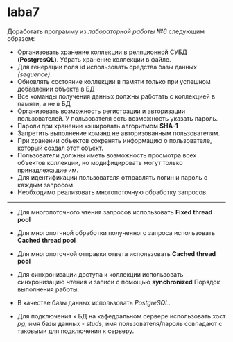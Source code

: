 # laba7

Доработать программу из *лабораторной работы №6* следующим образом:

- Организовать хранение коллекции в реляционной СУБД **(PostgresQL)**. Убрать хранение коллекции в файле.
- Для генерации поля id использовать средства базы данных *(sequence)*.
- Обновлять состояние коллекции в памяти только при успешном добавлении объекта в БД
- Все команды получения данных должны работать с коллекцией в памяти, а не в БД
- Организовать возможность регистрации и авторизации пользователей. У пользователя есть возможность указать пароль.
- Пароли при хранении хэшировать алгоритмом **SHA-1**
- Запретить выполнение команд не авторизованным пользователям.
- При хранении объектов сохранять информацию о пользователе, который создал этот объект.
- Пользователи должны иметь возможность просмотра всех объектов коллекции, но модифицировать могут только принадлежащие им.
- Для идентификации пользователя отправлять логин и пароль с каждым запросом.
- Необходимо реализовать многопоточную обработку запросов.
-------
- Для многопоточного чтения запросов использовать **Fixed thread pool**
- Для многопотчной обработки полученного запроса использовать **Cached thread pool**
- Для многопоточной отправки ответа использовать **Cached thread pool**
- Для синхронизации доступа к коллекции использовать синхронизацию чтения и записи с помощью **synchronized**
Порядок выполнения работы:

- В качестве базы данных использовать *PostgreSQL*.
- Для подключения к БД на кафедральном сервере использовать хост *pg*, имя базы данных - *studs*, имя пользователя/пароль совпадают с таковыми для подключения к серверу.
